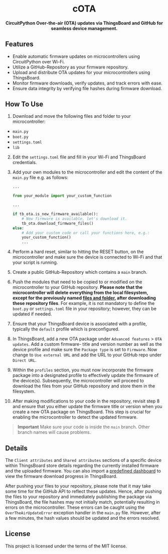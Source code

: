 <h1 align="center">
cOTA
  <br>
</h1>

<h4 align="center">
CircuitPython Over-the-air (OTA) updates via ThingsBoard and GitHub for seamless device management.   
<br>
 </h4>

## Features
-   Enable automatic firmware updates on microcontrollers using CircuitPython over Wi-Fi.
-   Utilize a GitHub-Repository as your firmware repository.
-   Upload and distribute OTA updates for your microcontrollers using ThingsBoard.
-   Monitor firmware downloads, verify updates, and track errors with ease.
-   Ensure data integrity by verifying file hashes during firmware download.

## How To Use

1. Download and move the following files and folder to your microcontroller:

<a name="repofiles"></a>

* `main.py` 
* `boot.py` 
* `settings.toml`
* `lib` 

2. Edit the `settings.toml` file and fill in your Wi-Fi and ThingsBoard credentials.
3. Add your own modules to the microcontroller and edit the content of the `main.py` file e.g. as follows:
   
	```py
 	...
 
	from your_module import your_custom_function
	
	...
	
	if tb_ota.is_new_firmware_available():
	    # New firmware is available, let's download it.
	    tb_ota.download_firmware_files()
	else:
	    # Add your custom code or call your functions here, e.g.:
	    your_custom_function()
	    ...
	```
 
4. Perform a hard reset, similar to hitting the RESET button, on the microcontroller and make sure the device is connected to Wi-Fi and that your script is running.
5. Create a public GitHub-Repository which contains a `main` branch.
6. Push the modules that need to be copied to or modified on the microcontroller to your GitHub repository. **Please note that the microcontroller will delete everything from the local filesystem, except for the previously named [files and folder](#repofiles), after downloading these repository files**. For example, it is not mandatory to define the `boot.py` or `settings.toml` file in your repository; however, they can be updated if needed.
8. Ensure that your ThingsBoard device is associated with a profile, typically the `default` profile which is preconfigured.
9. In ThingsBoard, add a new OTA package under `Advanced features` > `OTA updates`. Add a custom firmware- title and version number as well as the device profile and make sure the `Package type` is set to `Firmware`. Now change to `Use external URL` and add the URL to your GitHub repo under `Direct URL`.
10. Within the `profiles` section, you must now incorporate the firmware package into a designated profile to effectively update the firmware of the device(s). Subsequently, the microcontroller will proceed to download the files from your GitHub repository and store them in the filesystem.
11. After making modifications to your code in the repository, revisit step 8 and ensure that you either update the firmware title or version when you create a new OTA package on ThingsBoard. This step is crucial for enabling the microcontroller to detect the updated firmware.

> **Important**
> Make sure your code is inside the `main` branch. Other branch names will cause problems.

## Details

The `Client attributes` and `Shared attributes` sections of a specific device within ThingsBoard store details regarding the currently installed firmware and the uploaded firmware.
You can also import a [predefined dashboard](https://github.com/thingsboard/thingsboard/blob/master/application/src/main/data/json/demo/dashboards/firmware.json) to view the firmware download progress in ThingsBoard.

After pushing your files to your repository, please note that it may take some time for the GitHub API to reflect these updates. Hence, after pushing the files to your repository and immediately publishing the package via ThingsBoard, the file hashes may not initially match, potentially resulting in errors on the microcontroller. These errors can be caught using the `OverTheAirUpdateError` exception handler in the `main.py` file. However, after a few minutes, the hash values should be updated and the errors resolved.

## License

This project is licensed under the terms of the MIT license.
